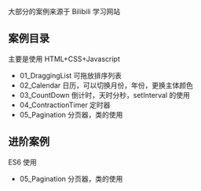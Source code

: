 大部分的案例来源于 Bilibili 学习网站

## 案例目录

主要是使用 HTML+CSS+Javascript

- 01_DraggingList 可拖放排序列表
- 02_Calendar 日历，可以切换月份，年份，更换主体颜色
- 03_CountDown 倒计时，天时分秒，setInterval 的使用
- 04_ContractionTimer 定时器
- 05_Pagination 分页器，类的使用

## 进阶案例

ES6 使用

- 05_Pagination 分页器，类的使用
